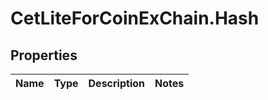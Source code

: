 # CetLiteForCoinExChain.Hash

## Properties
Name | Type | Description | Notes
------------ | ------------- | ------------- | -------------
